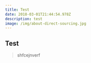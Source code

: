 ```yaml
---
title: Test
date: 2018-03-01T21:44:54.978Z
description: test
image: /img/about-direct-sourcing.jpg
---
```

## Test

> shfcejnverf
